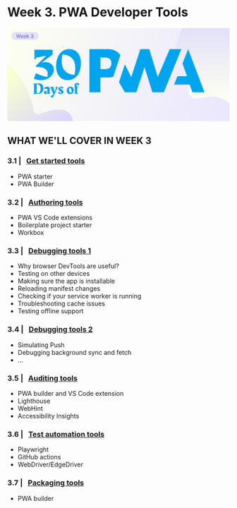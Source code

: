 # Week 3. PWA Developer Tools

![Visual Guide to Core Concepts Week!](_media/week3-banner.jpg)

## WHAT WE'LL COVER IN WEEK 3

### 3.1 | &nbsp; [Get started tools](01.md)

* PWA starter
* PWA Builder

### 3.2 | &nbsp; [Authoring tools](02.md)

* PWA VS Code extensions
* Boilerplate project starter
* Workbox

### 3.3 | &nbsp; [Debugging tools 1](03.md)

* Why browser DevTools are useful?
* Testing on other devices
* Making sure the app is installable
* Reloading manifest changes
* Checking if your service worker is running
* Troubleshooting cache issues
* Testing offline support

### 3.4 | &nbsp; [Debugging tools 2](04.md)

* Simulating Push
* Debugging background sync and fetch
* ...

### 3.5 | &nbsp; [Auditing tools](05.md)

* PWA builder and VS Code extension
* Lighthouse
* WebHint
* Accessibility Insights

### 3.6 | &nbsp; [Test automation tools](06.md)

* Playwright
* GitHub actions
* WebDriver/EdgeDriver 

### 3.7 | &nbsp; [Packaging tools](07.md)

* PWA builder
